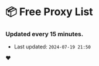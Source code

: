 # :package: Free Proxy List
### Updated every 15 minutes.

- Last updated: `2024-07-19 21:50`

:heart:
